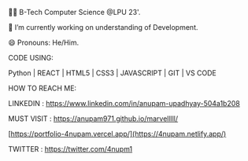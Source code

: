🧑‍🎓 B-Tech Computer Science @LPU 23'.

🔭 I’m currently working on understanding of  Development.

😄 Pronouns: He/Him.
 
 CODE USING:
 
 Python | REACT | HTML5 | CSS3 | JAVASCRIPT | GIT | VS CODE
 
 HOW TO REACH ME:
 
 LINKEDIN :
 https://www.linkedin.com/in/anupam-upadhyay-504a1b208
 
 MUST VISIT :
 https://anupam971.github.io/marvelllll/
 
 [https://portfolio-4nupam.vercel.app/](https://4nupam.netlify.app/)
 
 
 TWITTER :
 https://twitter.com/4nupm1
<!---
4nupam/4nupam is a ✨ special ✨ repository because its `README.md` (this file) appears on your GitHub profile.
You can click the Preview link to take a look at your changes.
--->
